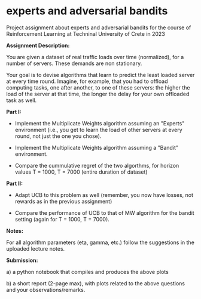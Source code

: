 # experts and adversarial bandits
Project assignment about experts and adversarial bandits for the course of Reinforcement Learning at Techninal University of Crete in 2023  

**Assignment Description:**

You are given a dataset of real traffic loads over time (normalized), for a number of servers. These demands are non stationary.  

Your goal is to devise algorithms that learn to predict the least loaded server at every time round. Imagine, for example, that you had to offload computing tasks, one after another, to one of these servers: the higher the load of the server at that time, the longer the delay for your own offloaded task as well.  

**Part I:**  
- Implement the Multiplicate Weights algorithm assuming an "Experts" environment (i.e., you get to learn the load of other servers at every round, not just the one you chose).

- Implement the Multiplicate Weights algorithm assuming a "Bandit" environment.

- Compare the cummulative regret of the two algorthms, for horizon values T = 1000, T = 7000 (entire duration of dataset)

**Part II:** 
- Adapt UCB to this problem as well (remember, you now have losses, not rewards as in the previous assignment)

- Compare the performance of UCB to that of MW algorithm for the bandit setting (again for T = 1000, T = 7000).

**Notes:**

For all algorithm parameters (eta, gamma, etc.) follow the suggestions in the uploaded lecture notes.

**Submission:**

a) a python notebook that compiles and produces the above plots

b) a short report (2-page max), with plots related to the above questions and your observations/remarks.
